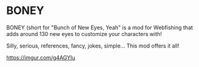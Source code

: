 # BONEY
BONEY (short for "Bunch of New Eyes, Yeah" is a mod for Webfishing that adds around 130 new eyes to customize your characters with!

Silly, serious, references, fancy, jokes, simple... This mod offers it all!

https://imgur.com/g4AGYIu
